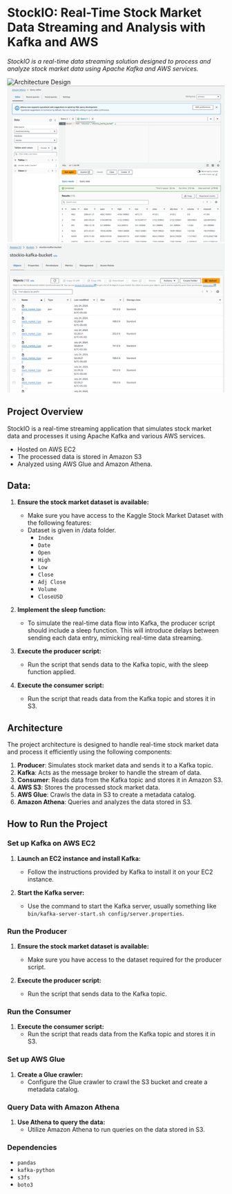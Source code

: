 # StockIO: Real-Time Stock Market Data Streaming and Analysis with Kafka and AWS
*StockIO is a real-time data streaming solution designed to process and analyze stock market data using Apache Kafka and AWS services.*

![Architecture Design](https://github.com/user-attachments/assets/75976cef-ac0b-4b1e-aa2b-fe987bc02cd4)
![AWS-Athena](output/aws_athena.png)
![AWS-S3](output\aws_s3.png)

## Project Overview

StockIO is a real-time streaming application that simulates stock market data and processes it using Apache Kafka and various AWS services.
- Hosted on AWS EC2
- The processed data is stored in Amazon S3
- Analyzed using AWS Glue and Amazon Athena.

## Data:

1. **Ensure the stock market dataset is available:**
   - Make sure you have access to the Kaggle Stock Market Dataset with the following features:
   - Dataset is given in /data folder.
     - `Index`
     - `Date`
     - `Open`
     - `High`
     - `Low`
     - `Close`
     - `Adj Close`
     - `Volume`
     - `CloseUSD`

2. **Implement the sleep function:**
   - To simulate the real-time data flow into Kafka, the producer script should include a sleep function. This will introduce delays between sending each data entry, mimicking real-time data streaming.

3. **Execute the producer script:**
   - Run the script that sends data to the Kafka topic, with the sleep function applied.
  
4. **Execute the consumer script:**
   - Run the script that reads data from the Kafka topic and stores it in S3.


## Architecture

The project architecture is designed to handle real-time stock market data and process it efficiently using the following components:

1. **Producer**: Simulates stock market data and sends it to a Kafka topic.
2. **Kafka**: Acts as the message broker to handle the stream of data.
3. **Consumer**: Reads data from the Kafka topic and stores it in Amazon S3.
4. **AWS S3**: Stores the processed stock market data.
5. **AWS Glue**: Crawls the data in S3 to create a metadata catalog.
6. **Amazon Athena**: Queries and analyzes the data stored in S3.



## How to Run the Project

### Set up Kafka on AWS EC2

1. **Launch an EC2 instance and install Kafka:**
   - Follow the instructions provided by Kafka to install it on your EC2 instance.

2. **Start the Kafka server:**
   - Use the command to start the Kafka server, usually something like `bin/kafka-server-start.sh config/server.properties`.

### Run the Producer

1. **Ensure the stock market dataset is available:**
   - Make sure you have access to the dataset required for the producer script.

2. **Execute the producer script:**
   - Run the script that sends data to the Kafka topic.

### Run the Consumer

1. **Execute the consumer script:**
   - Run the script that reads data from the Kafka topic and stores it in S3.

### Set up AWS Glue

1. **Create a Glue crawler:**
   - Configure the Glue crawler to crawl the S3 bucket and create a metadata catalog.

### Query Data with Amazon Athena

1. **Use Athena to query the data:**
   - Utilize Amazon Athena to run queries on the data stored in S3.

### Dependencies

- `pandas`
- `kafka-python`
- `s3fs`
- `boto3`
